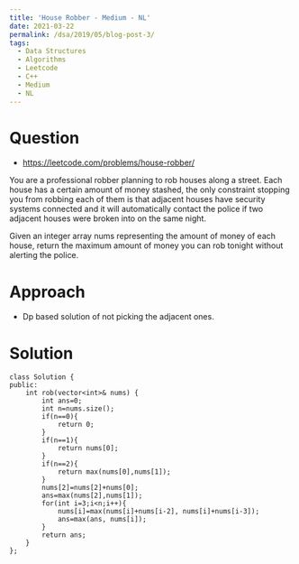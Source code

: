 ```yaml
---
title: 'House Robber - Medium - NL'
date: 2021-03-22
permalink: /dsa/2019/05/blog-post-3/
tags:
  - Data Structures
  - Algorithms
  - Leetcode
  - C++
  - Medium
  - NL
---
```


# Question
- https://leetcode.com/problems/house-robber/

You are a professional robber planning to rob houses along a street. Each house has a certain amount of money stashed, the only constraint stopping you from robbing each of them is that adjacent houses have security systems connected and it will automatically contact the police if two adjacent houses were broken into on the same night.

Given an integer array nums representing the amount of money of each house, return the maximum amount of money you can rob tonight without alerting the police.

# Approach

- Dp based solution of not picking the adjacent ones.  
    
    
# Solution
```
class Solution {
public:
    int rob(vector<int>& nums) {
        int ans=0;
        int n=nums.size();
        if(n==0){
            return 0;
        }
        if(n==1){
            return nums[0];
        }
        if(n==2){
            return max(nums[0],nums[1]);
        }
        nums[2]=nums[2]+nums[0];
        ans=max(nums[2],nums[1]);
        for(int i=3;i<n;i++){
            nums[i]=max(nums[i]+nums[i-2], nums[i]+nums[i-3]);
            ans=max(ans, nums[i]);
        }
        return ans;
    }
};
```  